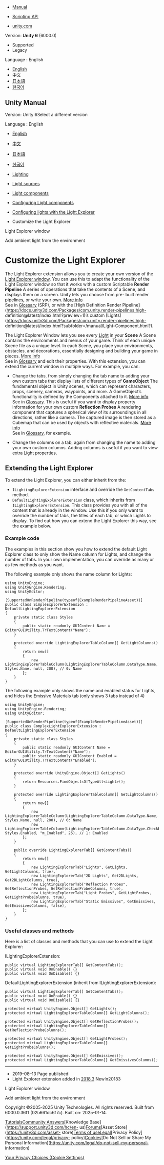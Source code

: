 [](https://docs.unity3d.com)

  * [Manual](../Manual/index.html)
  * [Scripting API](../ScriptReference/index.html)

  * [unity.com](https://unity.com/)

Version: **Unity 6** (6000.0)

  * Supported
  * Legacy

Language : English

  * [English](/Manual/LightExplorerExtension.html)
  * [中文](/cn/current/Manual/LightExplorerExtension.html)
  * [日本語](/ja/current/Manual/LightExplorerExtension.html)
  * [한국어](/kr/current/Manual/LightExplorerExtension.html)

[](https://docs.unity3d.com)

## Unity Manual

Version: Unity 6Select a different version

Language : English

  * [English](/Manual/LightExplorerExtension.html)
  * [中文](/cn/current/Manual/LightExplorerExtension.html)
  * [日本語](/ja/current/Manual/LightExplorerExtension.html)
  * [한국어](/kr/current/Manual/LightExplorerExtension.html)

  * [Lighting](LightingOverview.html)
  * [Light sources](lighting-light-sources.html)
  * [Light components](lighting-light-components.html)
  * [Configuring Light components](lighting-light-components-configuring.html)
  * [Configuring lights with the Light Explorer](LightingExplorer-landing.html)
  * Customize the Light Explorer

[](LightingExplorer.html)

Light Explorer window

[](lighting-ambient-light.html)

Add ambient light from the environment

# Customize the Light Explorer

The Light Explorer extension allows you to create your own version of the
[Light Explorer window](LightingExplorer.html). You can use this to adapt the
functionality of the Light Explorer window so that it works with a custom
Scriptable **Render Pipeline** A series of operations that take the contents
of a Scene, and displays them on a screen. Unity lets you choose from pre-
built render pipelines, or write your own. [More info](render-pipelines.html)  
See in [Glossary](Glossary.html#Renderpipeline) (SRP), or with the [High
Definition Render
Pipeline](https://docs.unity3d.com/Packages/com.unity.render-pipelines.high-
definition@latest/index.html?preview=1)’s custom
[Lights](https://docs.unity3d.com/Packages/com.unity.render-pipelines.high-
definition@latest/index.html?subfolder=/manual/Light-Component.html?).

The Light Explorer Window lets you see every [Light](class-Light.html) in your
**Scene** A Scene contains the environments and menus of your game. Think of
each unique Scene file as a unique level. In each Scene, you place your
environments, obstacles, and decorations, essentially designing and building
your game in pieces. [More info](CreatingScenes.html)  
See in [Glossary](Glossary.html#Scene) and edit their properties. With this
extension, you can extend the current window in multiple ways. For example,
you can:

  * Change the tabs, from simply changing the tab name to adding your own custom tabs that display lists of different types of **GameObject** The fundamental object in Unity scenes, which can represent characters, props, scenery, cameras, waypoints, and more. A GameObject’s functionality is defined by the Components attached to it. [More info](class-GameObject.html)  
See in [Glossary](Glossary.html#GameObject). This is useful if you want to
display property information for your own custom **Reflection Probes** A
rendering component that captures a spherical view of its surroundings in all
directions, rather like a camera. The captured image is then stored as a
Cubemap that can be used by objects with reflective materials. [More
info](class-ReflectionProbe.html)  
See in [Glossary](Glossary.html#ReflectionProbe), for example.

  * Change the columns on a tab, again from changing the name to adding your own custom columns. Adding columns is useful if you want to view extra Light properties.

## Extending the Light Explorer

To extend the Light Explorer, you can either inherit from the:

  * `ILightingExplorerExtension` interface and override the `GetContentTabs` method.
  * `DefaultLightingExplorerExtension` class, which inherits from `ILightingExplorerExtension`. This class provides you with all of the content that is already in the window. Use this if you only want to override the number of tabs, the titles of each tab, or which Lights to display. To find out how you can extend the Light Explorer this way, see the example below.

### Example code

The examples in this section show you how to extend the default Light Explorer
class to only show the Name column for Lights, and change the number of tabs.
In your own implementation, you can override as many or as few methods as you
want.

The following example only shows the name column for Lights:

    
    
    using UnityEngine;
    using UnityEngine.Rendering;
    using UnityEditor;
    
    [SupportedOnRenderPipeline(typeof(ExampleRenderPipelineAsset))]
    public class SimpleExplorerExtension : DefaultLightingExplorerExtension
    {
        private static class Styles
        {
            public static readonly GUIContent Name = EditorGUIUtility.TrTextContent("Name");
        }
        
        protected override LightingExplorerTableColumn[] GetLightColumns()
        {
            return new[]
            {
                new LightingExplorerTableColumn(LightingExplorerTableColumn.DataType.Name, Styles.Name, null, 200), // 0: Name
            };
        }
    }
    

The following example only shows the name and enabled status for Lights, and
hides the Emissive Materials tab (only shows 3 tabs instead of 4)

    
    
    using UnityEngine;
    using UnityEngine.Rendering;
    using UnityEditor;
    
    [SupportedOnRenderPipeline(typeof(ExampleRenderPipelineAsset))]
    public class ComplexLightExplorerExtension : DefaultLightingExplorerExtension
    {
        private static class Styles
        {
            public static readonly GUIContent Name = EditorGUIUtility.TrTextContent("Name");
            public static readonly GUIContent Enabled = EditorGUIUtility.TrTextContent("Enabled");
        }
        
        protected override UnityEngine.Object[] GetLights()
        {
            return Resources.FindObjectsOfTypeAll<Light>();
        }
    
        protected override LightingExplorerTableColumn[] GetLightColumns()
        {
            return new[]
            {
                new LightingExplorerTableColumn(LightingExplorerTableColumn.DataType.Name, Styles.Name, null, 200), // 0: Name
                new LightingExplorerTableColumn(LightingExplorerTableColumn.DataType.Checkbox, Styles.Enabled, "m_Enabled", 25), // 1: Enabled
            };
        }
    
        public override LightingExplorerTab[] GetContentTabs()
        {
            return new[]
            {
                new LightingExplorerTab("Lights", GetLights, GetLightColumns, true),
                new LightingExplorerTab("2D Lights", Get2DLights, Get2DLightColumns, true),
                new LightingExplorerTab("Reflection Probes", GetReflectionProbes, GetReflectionProbeColumns, true),
                new LightingExplorerTab("Light Probes", GetLightProbes, GetLightProbeColumns, true),
                new LightingExplorerTab("Static Emissives", GetEmissives, GetEmissivesColumns, false),
            };
        }
    }
    

### Useful classes and methods

Here is a list of classes and methods that you can use to extend the Light
Explorer:

ILightingExplorerExtension:

    
    
    public virtual LightingExplorerTab[] GetContentTabs();
    public virtual void OnEnable() {}
    public virtual void OnDisable() {}
    

DefaultLightingExplorerExtension (inherit from ILightingExplorerExtension):

    
    
    public virtual LightingExplorerTab[] GetContentTabs();
    public virtual void OnEnable() {}
    public virtual void OnDisable() {}
    
    protected virtual UnityEngine.Object[] GetLights();
    protected virtual LightingExplorerTableColumn[] GetLightColumns();
    
    protected virtual UnityEngine.Object[] GetReflectionProbes();
    protected virtual LightingExplorerTableColumn[] GetReflectionProbeColumns();
    
    protected virtual UnityEngine.Object[] GetLightProbes();
    protected virtual LightingExplorerTableColumn[] GetLightProbeColumns();
    
    protected virtual UnityEngine.Object[] GetEmissives();
    protected virtual LightingExplorerTableColumn[] GetEmissivesColumns();
    

* * *

  * 2019–08–13 Page published 
  * Light Explorer extension added in [2018.3](https://docs.unity3d.com/2018.3/Documentation/Manual/30_search.html?q=newin20183) NewIn20183

[](LightingExplorer.html)

Light Explorer window

[](lighting-ambient-light.html)

Add ambient light from the environment

Copyright ©2005-2025 Unity Technologies. All rights reserved. Built from
6000.0.36f1 (02b661dc617c). Built on: 2025-01-14.

[Tutorials](https://learn.unity.com/)[Community
Answers](https://answers.unity3d.com)[Knowledge
Base](https://support.unity3d.com/hc/en-
us)[Forums](https://forum.unity3d.com)[Asset Store](https://unity3d.com/asset-
store)[Terms of
use](https://docs.unity3d.com/Manual/TermsOfUse.html)[Legal](https://unity.com/legal)[Privacy
Policy](https://unity.com/legal/privacy-
policy)[Cookies](https://unity.com/legal/cookie-policy)[Do Not Sell or Share
My Personal Information](https://unity.com/legal/do-not-sell-my-personal-
information)

[Your Privacy Choices (Cookie Settings)](javascript:void\(0\);)

